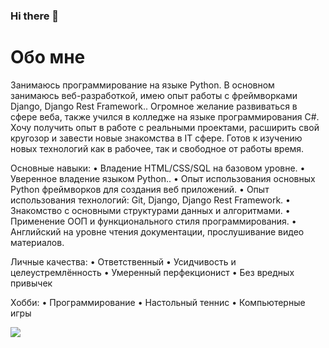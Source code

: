 ### Hi there 👋
<h1>Обо мне</h1>
Занимаюсь программирование на языке Python. В основном занимаюсь веб-разработкой, имею опыт работы с фреймворками Django, Django Rest Framework.. Огромное желание развиваться в сфере веба, также
учился в колледже на языке программирования C#.
Хочу получить опыт в работе с реальными проектами, расширить свой кругозор и завести новые знакомства в IT сфере. Готов к изучению новых технологий как в рабочее, так и свободное от работы время.

Основные навыки:
• Владение HTML/CSS/SQL на базовом уровне.
• Уверенное владение языком Python..
• Опыт использования основных Python фреймворков для создания веб приложений.
• Опыт использования технологий: Git, Django, Django Rest Framework.
• Знакомство с основными структурами данных и алгоритмами.
• Применение ООП и функционального стиля программирования.
• Английский на уровне чтения документации, прослушивание видео материалов.

Личные качества:
• Ответственный
• Усидчивость и целеустремлённость
• Умеренный перфекционист
• Без вредных привычек

Хобби:
• Программирование
• Настольный теннис
• Компьютерные игры

<img src="https://img.shields.io/badge/Python-Green?style=for-the-badge&logo=Python&logoColor=Black"/>

<!--
**erlankg0/erlankg0** is a ✨ _special_ ✨ repository because its `README.md` (this file) appears on your GitHub profile.

Here are some ideas to get you started:

- 🔭 I’m currently don't working on
- 🌱 I’m currently learning Django 
- 👯 I’m looking to collaborate on ...
- 🤔 I’m looking for help with ...
- 💬 Ask me about ...
- 📫 How to reach me: ...
- 😄 Pronouns: ...
- ⚡ Fun fact: ...
-->
